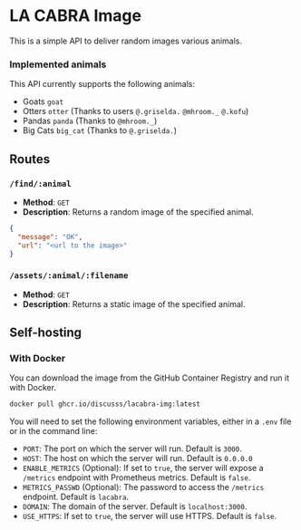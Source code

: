 # LA CABRA Image

This is a simple API to deliver random images various animals.

### Implemented animals
This API currently supports the following animals:
- Goats `goat`
- Otters `otter` (Thanks to users `@.griselda.` `@mhroom._` `@.kofu`)
- Pandas `panda` (Thanks to `@mhroom._`)
- Big Cats `big_cat` (Thanks to `@.griselda.`)

## Routes

### `/find/:animal`

- **Method**: `GET`
- **Description**: Returns a random image of the specified animal.

```json
{
  "message": "OK",
  "url": "<url to the image>"
}
```

### `/assets/:animal/:filename`
- **Method**: `GET`
- **Description**: Returns a static image of the specified animal.

## Self-hosting

### With Docker

You can download the image from the GitHub Container Registry and run it with Docker.

```bash
docker pull ghcr.io/discusss/lacabra-img:latest
```

You will need to set the following environment variables, either in a `.env` file or in the command line:
- `PORT`: The port on which the server will run. Default is `3000`.
- `HOST`: The host on which the server will run. Default is `0.0.0.0`
- `ENABLE_METRICS` (Optional): If set to `true`, the server will expose a `/metrics` endpoint with Prometheus metrics. Default is `false`.
- `METRICS_PASSWD` (Optional): The password to access the `/metrics` endpoint. Default is `lacabra`.
- `DOMAIN`: The domain of the server. Default is `localhost:3000`.
- `USE_HTTPS`: If set to `true`, the server will use HTTPS. Default is `false`.
